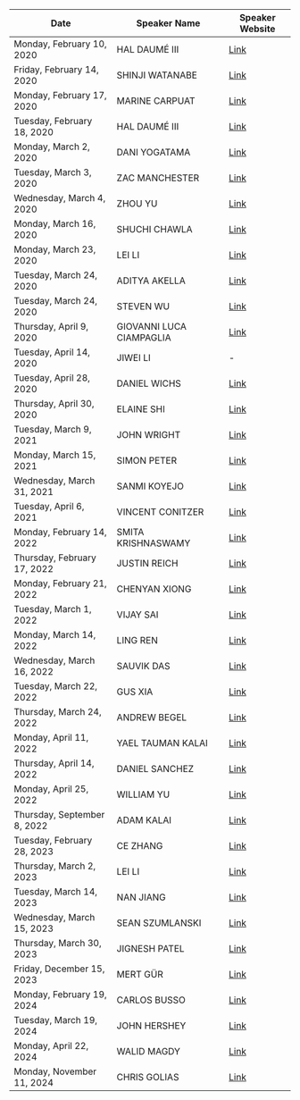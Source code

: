 | Date                         | Speaker Name         | Speaker Website                                      |
|------------------------------|----------------------|------------------------------------------------------|
| Monday, February 10, 2020    | HAL DAUMÉ III       | [Link](http://users.umiacs.umd.edu/~hal/)           |
| Friday, February 14, 2020    | SHINJI WATANABE     | [Link](https://www.clsp.jhu.edu/faculty/shinji-watanabe/) |
| Monday, February 17, 2020    | MARINE CARPUAT      | [Link](https://www.cs.umd.edu/~marine/)             |
| Tuesday, February 18, 2020   | HAL DAUMÉ III       | [Link](http://users.umiacs.umd.edu/~hal/)           |
| Monday, March 2, 2020        | DANI YOGATAMA       | [Link](https://dyogatama.github.io/)                |
| Tuesday, March 3, 2020       | ZAC MANCHESTER      | [Link](https://profiles.stanford.edu/zacmanchester) |
| Wednesday, March 4, 2020     | ZHOU YU             | [Link](http://zhouyu.cs.ucdavis.edu/)               |
| Monday, March 16, 2020       | SHUCHI CHAWLA       | [Link](http://pages.cs.wisc.edu/~shuchi/)           |
| Monday, March 23, 2020       | LEI LI              | [Link](https://lileicc.github.io/)                  |
| Tuesday, March 24, 2020      | ADITYA AKELLA       | [Link](http://pages.cs.wisc.edu/~akella/)           |
| Tuesday, March 24, 2020      | STEVEN WU           | [Link](https://zstevenwu.com/)                      |
| Thursday, April 9, 2020      | GIOVANNI LUCA CIAMPAGLIA | [Link](https://www.glciampaglia.com/)       |
| Tuesday, April 14, 2020      | JIWEI LI            | -                                                    |
| Tuesday, April 28, 2020      | DANIEL WICHS        | [Link](https://www.ccs.neu.edu/home/wichs/)         |
| Thursday, April 30, 2020     | ELAINE SHI          | [Link](http://elaineshi.com/)                       |
| Tuesday, March 9, 2021       | JOHN WRIGHT        | [Link](https://www.cs.utexas.edu/~wright/)          |
| Monday, March 15, 2021       | SIMON PETER        | [Link](https://www.cs.utexas.edu/~simon/)           |
| Wednesday, March 31, 2021    | SANMI KOYEJO       | [Link](http://sanmi.cs.illinois.edu/)               |
| Tuesday, April 6, 2021       | VINCENT CONITZER   | [Link](https://users.cs.duke.edu/~conitzer/)        |
| Monday, February 14, 2022    | SMITA KRISHNASWAMY | [Link](https://www.krishnaswamylab.org/members)     |
| Thursday, February 17, 2022  | JUSTIN REICH       | [Link](https://cmsw.mit.edu/profile/justin-reich/)  |
| Monday, February 21, 2022    | CHENYAN XIONG      | [Link](https://www.microsoft.com/en-us/research/people/cxiong/) |
| Tuesday, March 1, 2022       | VIJAY SAI          | [Link](https://mse.isri.cmu.edu/facstaff/faculty1/core-faculty/vadlamudi-sai-vijay.html) |
| Monday, March 14, 2022       | LING REN           | [Link](https://sites.google.com/view/renling/)      |
| Wednesday, March 16, 2022    | SAUVIK DAS         | [Link](http://sauvik.me/)                           |
| Tuesday, March 22, 2022      | GUS XIA            | [Link](http://www.cs.cmu.edu/~gxia/)                |
| Thursday, March 24, 2022     | ANDREW BEGEL       | [Link](https://www.microsoft.com/en-us/research/people/abegel/) |
| Monday, April 11, 2022       | YAEL TAUMAN KALAI  | [Link](https://www.microsoft.com/en-us/research/people/yael/) |
| Thursday, April 14, 2022     | DANIEL SANCHEZ     | [Link](https://people.csail.mit.edu/sanchez/)       |
| Monday, April 25, 2022       | WILLIAM YU         | [Link](https://yunwilliamyu.net/content/)           |
| Thursday, September 8, 2022  | ADAM KALAI         | [Link](https://www.microsoft.com/en-us/research/people/adum/) |
| Tuesday, February 28, 2023   | CE ZHANG          | [Link](https://systems.ethz.ch/people/profile.ce-zhang.html) |
| Thursday, March 2, 2023      | LEI LI             | [Link](https://sites.cs.ucsb.edu/~lilei/)          |
| Tuesday, March 14, 2023      | NAN JIANG         | [Link](https://nanjiang.cs.illinois.edu/)          |
| Wednesday, March 15, 2023    | SEAN SZUMLANSKI   | [Link](http://cs.ucf.edu/~seansz/)                 |
| Thursday, March 30, 2023     | JIGNESH PATEL     | [Link](https://pages.cs.wisc.edu/~jignesh/)        |
| Friday, December 15, 2023    | MERT GÜR          | [Link](https://www.csb.pitt.edu/people/faculty/mert-gur/) |
| Monday, February 19, 2024    | CARLOS BUSSO      | [Link](https://ece.utdallas.edu/staff/carlos-busso/) |
| Tuesday, March 19, 2024      | JOHN HERSHEY      | [Link](https://research.google/people/john-hershey/) |
| Monday, April 22, 2024       | WALID MAGDY       | [Link](https://homepages.inf.ed.ac.uk/wmagdy/)      |
| Monday, November 11, 2024    | CHRIS GOLIAS      | [Link](https://www.chrisgoliasportfolio.com/)       |
